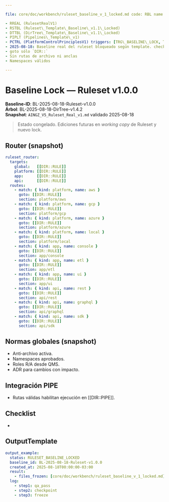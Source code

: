 ```yaml
---

file: core/doc/workbench/ruleset_baseline_v_1_locked.md code: RBL name: RulesetBaselineV1 version: v1.0.0 date: 2025-08-18 owner: AingZ\_Platform · RwB status: locked referencias:

- RREAL (RulesetRealV1)
- RSTBL (Ruleset\_Template\_Baseline\_v1.1\_Locked)
- DTTBL (DirTree\_Template\_Baseline\_v1.1\_Locked)
- PIPLT (Pipelines\_Template\_v1)
- PCTRL (PlatformControlPrinciplesV1) triggers: [TRG\_BASELINE\_LOCK, TRG\_RULESET\_ROUTER] cambios:
- 2025-08-18: Baseline real del ruleset bloqueado según template. checks:
- goto sólo `DIR::`
- Sin rutas de archivo ni anclas
- Namespaces válidos

---
```


# Baseline Lock — Ruleset v1.0.0

**Baseline-ID**: BL-2025-08-18-Ruleset-v1.0.0\
**Árbol**: BL-2025-08-18-DirTree-v1.4.2\
**Snapshot**: `AINGZ_V5_Ruleset_Real_v1.md` validado 2025-08-18

> Estado congelado. Ediciones futuras en *working copy* de Ruleset y nuevo lock.

## Router (snapshot)

```yaml
ruleset_router:
  targets:
    global:   [[DIR::RULE]]
    platform: [[DIR::RULE]]
    app:      [[DIR::RULE]]
    api:      [[DIR::RULE]]
  routes:
    - match: { kind: platform, name: aws }
      goto: [[DIR::RULE]]
      section: platform/aws
    - match: { kind: platform, name: gcp }
      goto: [[DIR::RULE]]
      section: platform/gcp
    - match: { kind: platform, name: azure }
      goto: [[DIR::RULE]]
      section: platform/azure
    - match: { kind: platform, name: local }
      goto: [[DIR::RULE]]
      section: platform/local
    - match: { kind: app, name: console }
      goto: [[DIR::RULE]]
      section: app/console
    - match: { kind: app, name: etl }
      goto: [[DIR::RULE]]
      section: app/etl
    - match: { kind: app, name: ui }
      goto: [[DIR::RULE]]
      section: app/ui
    - match: { kind: api, name: rest }
      goto: [[DIR::RULE]]
      section: api/rest
    - match: { kind: api, name: graphql }
      goto: [[DIR::RULE]]
      section: api/graphql
    - match: { kind: api, name: sdk }
      goto: [[DIR::RULE]]
      section: api/sdk
```

## Normas globales (snapshot)

- Anti‑archivo activa.
- Namespaces aprobados.
- Roles R/A desde QMS.
- ADR para cambios con impacto.

## Integración PIPE

- Rutas válidas habilitan ejecución en [[DIR::PIPE]].

## Checklist

-

## OutputTemplate

```yaml
output_example:
  status: RULESET_BASELINE_LOCKED
  baseline_id: BL-2025-08-18-Ruleset-v1.0.0
  created_at: 2025-08-18T00:00:00-03:00
  result:
    - files_frozen: [core/doc/workbench/ruleset_baseline_v_1_locked.md]
  log:
    - step1: qa_pass
    - step2: checkpoint
    - step3: freeze
```


